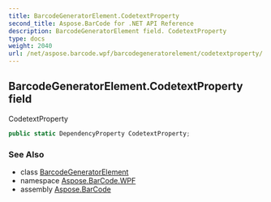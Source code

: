 ```yaml
---
title: BarcodeGeneratorElement.CodetextProperty
second_title: Aspose.BarCode for .NET API Reference
description: BarcodeGeneratorElement field. CodetextProperty
type: docs
weight: 2040
url: /net/aspose.barcode.wpf/barcodegeneratorelement/codetextproperty/
---
```

## BarcodeGeneratorElement.CodetextProperty field

CodetextProperty

```csharp
public static DependencyProperty CodetextProperty;
```

### See Also

* class [BarcodeGeneratorElement](../)
* namespace [Aspose.BarCode.WPF](../../../aspose.barcode.wpf/)
* assembly [Aspose.BarCode](../../../)


